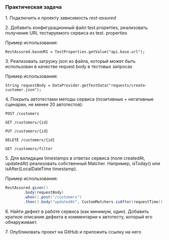 <h3>Практическая задача</h3>
<p>1. Подключить к проекту зависимость <i>rest-assured</i></p>

<p>2. Добавить конфигурационный файл test.properties, реализовать получение URL тестируемого сервиса из test.
properties</p>

Пример использования:

    RestAssured.baseURI = TestProperties.getValue("api.base.url");

<p>3. Реализовать загрузку json из файла, который может быть использован в качестве request body в тестовых 
запросах</p>

Пример использования:

    String requestBody = DataProvider.getTestData("requests/create-customer.json");

<p>4. Покрыть автотестами методы сервиса (позитивные + негативные сценарии, не менее 20 автотестов):</p>

    POST /customers

    GET /customers/{id}

    PUT /customers/{id}

    DELETE /customers/{id}

    GET /customers/filter

<p>5. Для валидации timestamps в ответах сервиса (поля createdAt, updatedAt) реализовать собственный Matcher.
Например, isToday() или isAfter(LocalDateTime timestamp).</p>
    Пример использования:

```Java
RestAssured.given()
        .body(requestBody)
        .when().post("/customers")
        .then().body("updatedAt", CustomMatchers.isAfter(requestTime));
```

<p>6. Найти дефект в работе сервиса (как минимум, один). Добавить краткое описание дефекта в комментарии к 
автотесту, который его обнаруживает.</p>

<p>7. Опубликовать проект на GitHub и приложить ссылку на него</p>